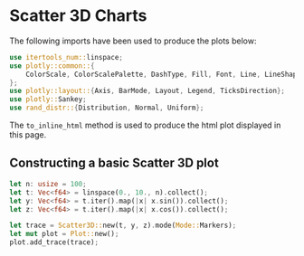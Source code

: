 # Scatter 3D Charts

The following imports have been used to produce the plots below:

```rust
use itertools_num::linspace;
use plotly::common::{
    ColorScale, ColorScalePalette, DashType, Fill, Font, Line, LineShape, Marker, Mode, Title,
};
use plotly::layout::{Axis, BarMode, Layout, Legend, TicksDirection};
use plotly::Sankey;
use rand_distr::{Distribution, Normal, Uniform};
```

The `to_inline_html` method is used to produce the html plot displayed in this page.

## Constructing a basic Scatter 3D plot
```rust
let n: usize = 100;
let t: Vec<f64> = linspace(0., 10., n).collect();
let y: Vec<f64> = t.iter().map(|x| x.sin()).collect();
let z: Vec<f64> = t.iter().map(|x| x.cos()).collect();

let trace = Scatter3D::new(t, y, z).mode(Mode::Markers);
let mut plot = Plot::new();
plot.add_trace(trace);
```
<div id="basic-scatter3d" class="plotly-graph-div" style="height:100%; width:100%;"></div>
<script type="text/javascript">
    window.PLOTLYENV=window.PLOTLYENV || {};
    if (document.getElementById("basic-scatter3d")) {
        Plotly.newPlot('basic-scatter3d', {
  "data": [
    {
      "type": "scatter3d",
      "mode": "markers",
      "x": [
        0.0,
        0.10101010101010101,
        0.20202020202020202,
        0.30303030303030304,
        0.40404040404040403,
        0.5050505050505051,
        0.6060606060606061,
        0.7070707070707071,
        0.8080808080808081,
        0.9090909090909091,
        1.0101010101010102,
        1.1111111111111112,
        1.2121212121212122,
        1.3131313131313131,
        1.4141414141414141,
        1.5151515151515151,
        1.6161616161616161,
        1.7171717171717171,
        1.8181818181818181,
        1.9191919191919191,
        2.0202020202020203,
        2.121212121212121,
        2.2222222222222223,
        2.323232323232323,
        2.4242424242424243,
        2.525252525252525,
        2.6262626262626263,
        2.727272727272727,
        2.8282828282828283,
        2.929292929292929,
        3.0303030303030303,
        3.131313131313131,
        3.2323232323232323,
        3.3333333333333335,
        3.4343434343434343,
        3.5353535353535355,
        3.6363636363636362,
        3.7373737373737375,
        3.8383838383838382,
        3.9393939393939394,
        4.040404040404041,
        4.141414141414141,
        4.242424242424242,
        4.343434343434343,
        4.444444444444445,
        4.545454545454545,
        4.646464646464646,
        4.747474747474747,
        4.848484848484849,
        4.94949494949495,
        5.05050505050505,
        5.151515151515151,
        5.252525252525253,
        5.353535353535354,
        5.454545454545454,
        5.555555555555555,
        5.656565656565657,
        5.757575757575758,
        5.858585858585858,
        5.959595959595959,
        6.0606060606060606,
        6.161616161616162,
        6.262626262626262,
        6.363636363636363,
        6.4646464646464645,
        6.565656565656566,
        6.666666666666667,
        6.767676767676767,
        6.8686868686868685,
        6.96969696969697,
        7.070707070707071,
        7.171717171717171,
        7.2727272727272725,
        7.373737373737374,
        7.474747474747475,
        7.575757575757575,
        7.6767676767676765,
        7.777777777777778,
        7.878787878787879,
        7.979797979797979,
        8.080808080808081,
        8.181818181818182,
        8.282828282828282,
        8.383838383838384,
        8.484848484848484,
        8.585858585858587,
        8.686868686868687,
        8.787878787878787,
        8.88888888888889,
        8.98989898989899,
        9.09090909090909,
        9.191919191919192,
        9.292929292929292,
        9.393939393939394,
        9.494949494949495,
        9.595959595959595,
        9.696969696969697,
        9.797979797979798,
        9.8989898989899,
        10.0
      ],
      "y": [
        0.0,
        0.1008384202581046,
        0.2006488565226854,
        0.2984138044476411,
        0.3931366121483298,
        0.48385164043793466,
        0.5696341069089657,
        0.6496095135057065,
        0.7229625614794605,
        0.7889454628442574,
        0.8468855636029834,
        0.8961922010299563,
        0.9363627251042848,
        0.9669876227092996,
        0.9877546923600838,
        0.9984522269003895,
        0.9989711717233568,
        0.9893062365143401,
        0.9695559491823237,
        0.9399216514301312,
        0.9007054462029555,
        0.8523071179396752,
        0.7952200570230491,
        0.7300262299764464,
        0.6573902466827755,
        0.5780525851065732,
        0.4928220425889235,
        0.40256749066949654,
        0.30820901749007684,
        0.2107085480771929,
        0.11106003812412972,
        0.010279341240534697,
        -0.09060614703340773,
        -0.19056796287548539,
        -0.28858705872043244,
        -0.38366419180611233,
        -0.47483011082223947,
        -0.5611554368152017,
        -0.6417601376193878,
        -0.7158224992291902,
        -0.7825875026542022,
        -0.8413745208608701,
        -0.8915842573351402,
        -0.9327048555318336,
        -0.9643171169287782,
        -0.9860987744909296,
        -0.9978277779792126,
        -0.9993845576124357,
        -0.9907532430056771,
        -0.9720218249588334,
        -0.9433812584459996,
        -0.9051235159501367,
        -0.8576386109880517,
        -0.8014106221689697,
        -0.7370127583189133,
        -0.6651015149788224,
        -0.586409981847235,
        -0.5017403693939113,
        -0.4119558308308628,
        -0.31797166281061867,
        -0.22074597455506334,
        -0.12126992053716677,
        -0.020557596287260064,
        0.08036429967028173,
        0.18046693235991093,
        0.27872981867755725,
        0.37415123057121996,
        0.4657584070256517,
        0.5526174707464059,
        0.6338429484489058,
        0.7086067976992182,
        0.7761468482835805,
        0.8357745720522589,
        0.8868821020290788,
        0.9289484292312513,
        0.9615447140268235,
        0.9843386578838236,
        0.9970978909438748,
        0.9996923408861117,
        0.9920955589323228,
        0.9743849894755358,
        0.9467411805833543,
        0.9094459434244625,
        0.8628794793817836,
        0.8075165041395626,
        0.7439214082568444,
        0.6727425035622647,
        0.5947054140244975,
        0.510605678474283,
        0.4213006405886069,
        0.32770070881349983,
        0.23076007532505177,
        0.13146698864295842,
        0.03083367906114098,
        -0.07011396040064677,
        -0.1703468323280965,
        -0.26884312591038406,
        -0.3645987336558887,
        -0.45663748763377376,
        -0.5440211108893698
      ],
      "z": [
        1.0,
        0.9949028158568303,
        0.9796632259996998,
        0.9544365884201449,
        0.9194800727522776,
        0.8751500385908233,
        0.82189840263017,
        0.7602680316591506,
        0.6908872083770674,
        0.6144632264484674,
        0.5317751800910392,
        0.4436660217022285,
        0.3510339684920502,
        0.25482334572604864,
        0.15601495992575853,
        0.05561610016580674,
        -0.04534973060188524,
        -0.1458532495141353,
        -0.24486988668507892,
        -0.3413902300489206,
        -0.43443031567828566,
        -0.5230416586748752,
        -0.6063209223738354,
        -0.6834191272904034,
        -0.7535503059294446,
        -0.815999515227557,
        -0.8701301249459654,
        -0.9153903077136358,
        -0.9513186645587279,
        -0.9775489285796396,
        -0.993813698804694,
        -0.9999471661761239,
        -0.9958868038686729,
        -0.981674004711079,
        -0.9574536592123347,
        -0.9234726784944765,
        -0.8800774771896732,
        -0.8277104419618857,
        -0.7669054216542901,
        -0.69828228503756,
        -0.6225406016393301,
        -0.5404525100747903,
        -0.45285484658127084,
        -0.3606406140014481,
        -0.2647498781834829,
        -0.16616018460355267,
        -0.06587659290724678,
        0.03507856903860484,
        0.13567612713271912,
        0.23489055281917826,
        0.33171041770321597,
        0.42514870442477243,
        0.5142528686769626,
        0.5981145497935533,
        0.6758788309121296,
        0.7467529543114478,
        0.810014403075603,
        0.865018266697566,
        0.9112038155344026,
        0.9481002170917641,
        0.9753313358637337,
        0.9926195677967009,
        0.9997886702873213,
        0.9967655588645231,
        0.983581052239521,
        0.9603695581285238,
        0.9273677030509753,
        0.8849119200716687,
        0.8334350190781794,
        0.7734617745574747,
        0.7056035758515253,
        0.6305521944291881,
        0.5490727317130796,
        0.4619958193539013,
        0.3702091514654802,
        0.2746484351440477,
        0.17628785152548898,
        0.07613012462407193,
        -0.02480370080544784,
        -0.12548466817409182,
        -0.22488639862108173,
        -0.3219955542979381,
        -0.41582216870771727,
        -0.5054097387880672,
        -0.5898449758557073,
        -0.6682671160076287,
        -0.7398766950653171,
        -0.80394369860703,
        -0.859815004003662,
        -0.9069210385913591,
        -0.9447815861050266,
        -0.973010682179788,
        -0.9913205490138658,
        -0.9995245290814802,
        -0.9975389879884077,
        -0.9853841670717991,
        -0.9631839770525324,
        -0.9311647348436916,
        -0.8896528563926016,
        -0.8390715290764524
      ]
    }
  ],
  "layout": {},
  "config": {}
});
    };
</script>